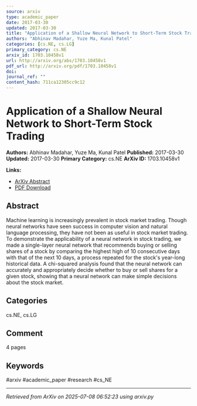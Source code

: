 ```yaml
---
source: arxiv
type: academic_paper
date: 2017-03-30
updated: 2017-03-30
title: "Application of a Shallow Neural Network to Short-Term Stock Trading"
authors: "Abhinav Madahar, Yuze Ma, Kunal Patel"
categories: [cs.NE, cs.LG]
primary_category: cs.NE
arxiv_id: 1703.10458v1
url: http://arxiv.org/abs/1703.10458v1
pdf_url: http://arxiv.org/pdf/1703.10458v1
doi:
journal_ref: ""
content_hash: 711ca12305cc9c12
---
```


# Application of a Shallow Neural Network to Short-Term Stock Trading

**Authors:** Abhinav Madahar, Yuze Ma, Kunal Patel
**Published:** 2017-03-30
**Updated:** 2017-03-30
**Primary Category:** cs.NE
**ArXiv ID:** 1703.10458v1

**Links:**
- [ArXiv Abstract](http://arxiv.org/abs/1703.10458v1)
- [PDF Download](http://arxiv.org/pdf/1703.10458v1)


## Abstract

Machine learning is increasingly prevalent in stock market trading. Though
neural networks have seen success in computer vision and natural language
processing, they have not been as useful in stock market trading. To
demonstrate the applicability of a neural network in stock trading, we made a
single-layer neural network that recommends buying or selling shares of a stock
by comparing the highest high of 10 consecutive days with that of the next 10
days, a process repeated for the stock's year-long historical data. A
chi-squared analysis found that the neural network can accurately and
appropriately decide whether to buy or sell shares for a given stock, showing
that a neural network can make simple decisions about the stock market.

## Categories

cs.NE, cs.LG



## Comment

4 pages


## Keywords

#arxiv #academic_paper #research #cs_NE

---
*Retrieved from ArXiv on 2025-07-08 06:52:23 using arxiv.py*
